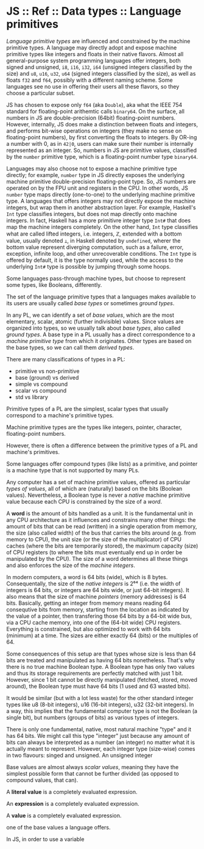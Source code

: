 # JS :: Ref :: Data types :: Language primitives

*Language primitive types* are influenced and constrained by the machine primitive types. A language may directly adopt and expose machine primitive types like integers and floats in their native flavors. Almost all general-purpose system programming languages offer integers, both signed and unsigned, `i8`, `i16`, `i32`, `i64` (unsigned integers classified by the size) and `u8`, `u16`, `u32`, `u64` (signed integers classified by the size), as well as floats `f32` and `f64`, possibly with a different naming scheme. Some languages see no use in offering their users all these flavors, so they choose a particular subset.

JS has chosen to expose only `f64` (aka `Double`), aka what the IEEE 754 standard for floating-point arithemtic calls `binary64`. On the surface, all numbers in JS are double-precision (64bit) floating-point numbers. However, internally, JS does make a distinction between floats and integers, and performs bit-wise operations on integers (they make no sense on floating-point numbers), by first converting the floats to integers. By OR-ing a number with 0, as in `42|0`, users can make sure their number is internally represented as an integer. So, numbers in JS are primitive values, classified by the `number` primitive type, which is a floating-point number type `binary64`.

Languages may also choose not to expose a machine primitive type directly; for example, `number` type in JS directly exposes the underlying machine primitive double-precision floating-point type. So, JS numbers are operated on by the FPU unit and registers in the CPU. In other words, JS `number` type maps directly (one-to-one) to the underlying machine primitive type. A languages that offers integers may not directly expose the machine integers, but wrap them in another abstraction layer. For example, Haskell's `Int` type classifies integers, but does not map directly onto machine integers. In fact, Haskell has a more primitivre integer type `Int#` that does map the machine integers completely. On the other hand, `Int` type classifies what are called lifted integers, i.e. integers, ℤ, extended with a bottom value, usually denoted `⊥`, in Haskell denoted by `undefined`, wherer the bottom value represent diverging computation, such as a failure, error, exception, infinite loop, and other unrecoverable conditions. The `Int` type is offered by default, it is the type normally used, while the access to the underlying `Int#` type is possible by jumping through some hoops.

Some languages pass-through machine types, but choose to represent some types, like Booleans, differently.

The set of the language primitive types that a languages makes available to its users are usually called *base types* or sometimes *ground types*.



In any PL, we can identify a set of *base values*, which are the most elementary, scalar, atomic (further indivisible) values. Since values are organized into types, so we usually talk about *base types*, also called *ground types*. A base type in a PL usually has a direct correspondence to a *machine primitive type* from which it originates. Other types are based on the base types, so we can call them *derived types*.

There are many classifications of types in a PL:
- primitive vs non-primitive
- base (ground) vs derived
- simple vs compound
- scalar vs compound
- std vs library

Primitive types of a PL are the simplest, scalar types that usually correspond to a machine's primitive types.

Machine primitive types are the types like integers, pointer, character, floating-point numbers.


However, there is often a difference between the primitive types of a PL and machine's primitives.

Some languages offer compound types (like lists) as a primitive, and pointer is a machine type that is not supported by many PLs.


Any computer has a set of machine primitive values, offered as particular *types of values*, all of which are (naturally) based on the bits (Boolean values). Nevertheless, a Boolean type is never a *native* machine primitive value because each CPU is constrained by the size of a *word*.

A **word** is the amount of bits handled as a unit. It is the fundamental unit in any CPU architecture as it influences and constrains many other things: the amount of bits that can be read (written) in a single operation from memory, the size (also called width) of the bus that carries the bits around (e.g. from memory to CPU), the unit size (or the size of the multiplicator) of CPU caches (where the bits are temporarily stored), the maximum capacity (size) of CPU registers (to where the bits must eventually end up in order be manipulated by the CPU). The size of a word determines all these things and also enforces the size of the *machine integers*.

In modern computers, a word is 64 bits (wide), which is 8 bytes. Consequentally, the size of the *native integers* is 2⁶⁴ (i.e. the width of integers is 64 bits, or integers are 64 bits wide, or just 64-bit integers). It also means that the size of machine *pointers* (memory addresses) is 64 bits. Basically, getting an integer from memory means reading 64 consequtive bits from memory, starting from the location as indicated by the value of a pointer, then transfering those 64 bits by a 64-bit wide bus, via a CPU cache memory, into one of the (64-bit wide) CPU registers. Everything is constrained, but also optimized to work with 64 bits (minimum) at a time. The sizes are either exactly 64 (bits) or the multiples of 64.

Some consequences of this setup are that types whose size is less than 64 bits are treated and manipulated as having 64 bits nonetheless. That's why there is no true machine Boolean type. A Boolean type has only two values and thus its storage requirements are perfectly matched with just 1 bit. However, since 1 bit cannot be directly manipulated (fetched, stored, moved around), the Boolean type must have 64 bits (1 used and 63 wasted bits).

It would be similar (but with a lot less waste) for the other standard integer types like u8 (8-bit integers), u16 (16-bit integers), u32 (32-bit integers). In a way, this implies that the fundamental computer type is not the Boolean (a single bit), but numbers (groups of bits) as various types of integers.

There is only one fundamental, native, most natural machine "type" and it has 64 bits. We might call this type "integer" just because any amount of bits can always be interpreted as a number (an integer) no matter what it is actually meant to represent. However, each integer type (size-wise) comes in two flavours: singed and unsigned. An unsigned integer 



Base values are almost always *scalar values*, meaning they have the simplest possible form that cannot be further divided (as opposed to compound values, that can).



A **literal value** is a completely evaluated expression.


An **expression** is a completely evaluated expression.


A **value** is a completely evaluated expression.

one of the base values a language offers.

In JS, in order to use a variable
